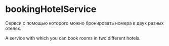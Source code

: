 # bookingHotelService

Сервси с помощью которого можно бронировать номера в двух разных отелях.

A service with which you can book rooms in two different hotels.
